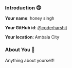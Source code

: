 ### Introduction :sunglasses:

**Your name**: honey singh

**Your GitHub id**: [@coderharshit](https://github.com/coderharshit)

**Your location**: Ambala City

### About You :boy:

Anything about yourself!
